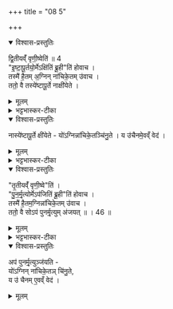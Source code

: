 +++
title = "08 5"

+++
<details open><summary>विश्वास-प्रस्तुतिः</summary>

द्वि॒तीयव्ँ॑ वृणी॒ष्वेति॑ ॥ 4  
"इ॒ष्टा॒पू॒र्तयो॒र्मेऽक्षि॑तिं ब्रू॒ही"ति॑ होवाच ।  
तस्मै॑ है॒तम् अ॒ग्निन् ना॑चिके॒तम् उ॑वाच ।  
ततो॒ वै तस्ये॑ष्टापू॒र्ते नाक्षी॑येते ।  
</details>

<details><summary>मूलम्</summary>

द्वि॒तीयव्ँ॑ वृणी॒ष्वेति॑ ॥ 4  
इ॒ष्टा॒पू॒र्तयो॒र्मेऽक्षि॑तिं ब्रू॒हीति॑ होवाच ।  
तस्मै॑ है॒तम॒ग्निन्ना॑चिके॒तमु॑वाच ।  
ततो॒ वै तस्ये॑ष्टापू॒र्ते नाक्षी॑येते ।  
</details>

<details><summary>भट्टभास्कर-टीका</summary>

अथ तत्तथाऽस्तु, द्वितीयमपि वृणीष्वेति तेनोक्ते  
नचिकेता वदति स्म -  
इष्टापूर्तयोः **क्षितिं** स्थानं मे ब्रूहीति +++(←स्वरकलने देषः)+++ ।  
तत् तस्मै एतं नाचिकेतम् अग्निमुवाच । ततस्तस्येष्टापूर्ते नाक्षीयेताम् । छान्दसं ङेरेत्वम् । 
</details>


<details open><summary>विश्वास-प्रस्तुतिः</summary>

नास्ये॑ष्टापू॒र्ते क्षी॑येते -  यो॑ऽग्निन्ना॑चिके॒तञ्चि॑नु॒ते । य उ॑चैनमे॒वव्ँ वेद॑ ।
</details>

<details><summary>मूलम्</summary>

नास्ये॑ष्टापू॒र्ते क्षी॑येते -  
यो॑ ऽग्निन् ना॑चिके॒तञ् चि॑नु॒ते,  
य उ॑ चैनम् ए॒वव्ँ वेद॑ ।
</details>
 
<details><summary>भट्टभास्कर-टीका</summary>

नास्येत्यादि विदुषस्स्तुतिः । 
</details>


<details open><summary>विश्वास-प्रस्तुतिः</summary>

"तृ॒तीयव्ँ॑ वृणी॒ष्वे"ति॑ ।  
"पु॒न॒र्मृ॒त्योर्मेऽप॑जितिं  ब्रू॒ही"ति॑ होवाच ।  
तस्मै॑ है॒तम॒ग्निन्ना॑चिके॒तम् उ॑वाच ।  
ततो॒ वै सोऽप॑ पुनर्मृ॒त्युम् अ॑जयत् ॥ । 46 ॥
</details>

<details><summary>मूलम्</summary>

तृ॒तीयव्ँ॑ वृणी॒ष्वेति॑ ।  
पु॒न॒र्मृ॒त्योर्मेऽप॑जितिं  ब्रू॒हीति॑ होवाच ।  
तस्मै॑ है॒तम॒ग्निन्ना॑चिके॒तमु॑वाच ।  
ततो॒ वै सोऽप॑ पुनर्मृ॒त्युम॑जयत् ॥ । 46 ॥
</details>

<details><summary>भट्टभास्कर-टीका</summary>

ततस्तृतीयं वरं वृणीष्वेति तेनोक्तो नचिकेता ब्रूते स्म - पुनर्मृत्योरपजितिं मे ब्रूहीति । पुनः पुनर्मृतिः पुनर्मृत्युः तस्यापजयोऽमृतत्वम् । तस्मै हेत्यादि । गतम् ॥
</details>

<details open><summary>विश्वास-प्रस्तुतिः</summary>

अप॑ पुनर्मृ॒त्युञ्ज॑यति -  
यो॑ऽग्निन् ना॑चिके॒तञ् चि॑नु॒ते,  
य उ॑ चैनम् ए॒वव्ँ वेद॑ । 
</details>

<details><summary>मूलम्</summary>

अप॑ पुनर्मृ॒त्युञ्ज॑यति । यो॑ऽग्निन्ना॑चिके॒तञ्चि॑नु॒ते । य उ॑ चैनमे॒वव्ँ वेद॑ । 
</details>
